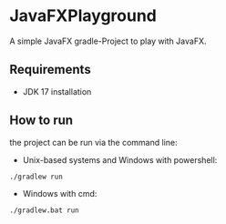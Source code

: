 # JavaFXPlayground

A simple JavaFX gradle-Project to play with JavaFX.

## Requirements
- JDK 17 installation

## How to run
the project can be run via the command line:
- Unix-based systems and Windows with powershell:
```sh
./gradlew run
```
- Windows with cmd:
```cmd
./gradlew.bat run
```
